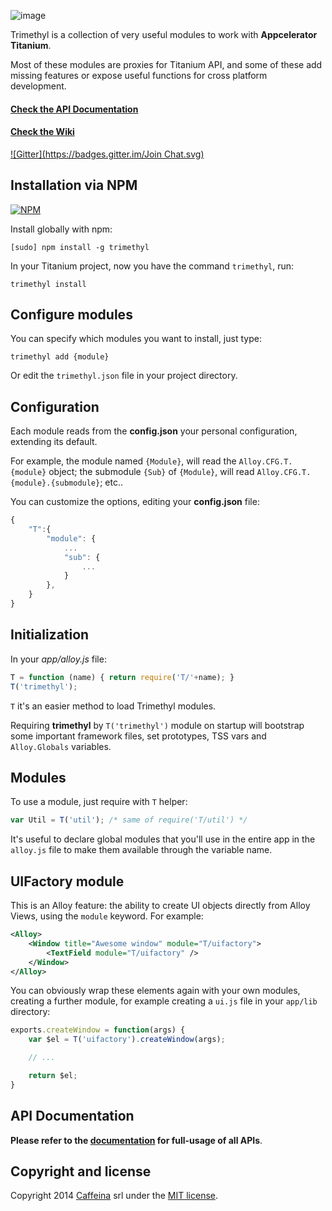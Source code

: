 ![image](https://s3.amazonaws.com/f.cl.ly/items/3h2Q2i0K1s2i0u2G2h2N/logo.jpg)

Trimethyl is a collection of very useful modules to work with **Appcelerator Titanium**.

Most of these modules are proxies for Titanium API, and some of these add missing features or expose useful functions for cross platform development.

#### [Check the API Documentation](http://caffeinalab.github.io/Trimethyl/)

#### [Check the Wiki](https://github.com/CaffeinaLab/Trimethyl/wiki)

[![Gitter](https://badges.gitter.im/Join Chat.svg)](https://gitter.im/CaffeinaLab/Trimethyl?utm_source=badge&utm_medium=badge&utm_campaign=pr-badge&utm_content=badge)

## Installation via NPM

[![NPM](https://nodei.co/npm/trimethyl.png)](https://npmjs.org/package/trimethyl)

Install globally with npm:

```
[sudo] npm install -g trimethyl
```

In your Titanium project, now you have the command `trimethyl`, run:

```
trimethyl install
```

## Configure modules

You can specify which modules you want to install, just type:

```
trimethyl add {module}
```

Or edit the `trimethyl.json` file in your project directory.

## Configuration

Each module reads from the **config.json** your personal configuration, extending its default.

For example, the module named `{Module}`, will read the `Alloy.CFG.T.{module}` object; the submodule `{Sub}` of `{Module}`, will read `Alloy.CFG.T.{module}.{submodule}`; etc..

You can customize the options, editing your **config.json** file:

```javascript
{
	"T":{
		"module": {
			...
			"sub": {
				...
			}
		},
	}
}
```

## Initialization

In your *app/alloy.js* file:

```javascript
T = function (name) { return require('T/'+name); }
T('trimethyl');
```

`T` it's an easier method to load Trimethyl modules.

Requiring **trimethyl** by `T('trimethyl')` module on startup will bootstrap some important framework files, set prototypes, TSS vars and `Alloy.Globals` variables.

## Modules

To use a module, just require with `T` helper:

```javascript
var Util = T('util'); /* same of require('T/util') */
```

It's useful to declare global modules that you'll use in the entire app in the `alloy.js` file to make them available through the variable name.

## UIFactory module

This is an Alloy feature: the ability to create UI objects directly from Alloy Views, using the `module` keyword. For example:

```xml
<Alloy>
	<Window title="Awesome window" module="T/uifactory">
		<TextField module="T/uifactory" />
	</Window>
</Alloy>
```

You can obviously wrap these elements again with your own modules, creating a further module, for example creating a `ui.js` file in your `app/lib` directory:

```js
exports.createWindow = function(args) {
	var $el = T('uifactory').createWindow(args);

	// ...

	return $el;
}
```

## API Documentation

**Please refer to the [documentation](http://caffeinalab.github.io/Trimethyl/) for full-usage of all APIs**.

## Copyright and license

Copyright 2014 [Caffeina](http://caffeina.co) srl under the [MIT license](LICENSE).
